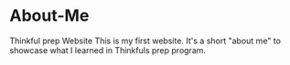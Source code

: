 # About-Me
Thinkful prep Website
This is my first website. It's a short "about me" to showcase what I learned in Thinkfuls prep program.
